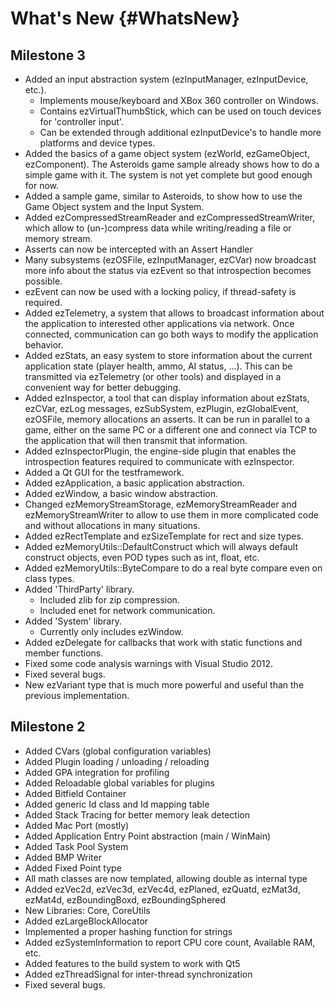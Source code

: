 What's New {#WhatsNew}
==========

Milestone 3
-----------
  
  * Added an input abstraction system (ezInputManager, ezInputDevice, etc.).
     * Implements mouse/keyboard and XBox 360 controller on Windows.
     * Contains ezVirtualThumbStick, which can be used on touch devices for 'controller input'.
     * Can be extended through additional ezInputDevice's to handle more platforms and device types.
  * Added the basics of a game object system (ezWorld, ezGameObject, ezComponent). The Asteroids game sample already shows how to do a simple game with it. The system is not yet complete but good enough for now.     
  * Added a sample game, similar to Asteroids, to show how to use the Game Object system and the Input System.
  * Added ezCompressedStreamReader and ezCompressedStreamWriter, which allow to (un-)compress data while writing/reading a file or memory stream.
  * Asserts can now be intercepted with an Assert Handler
  * Many subsystems (ezOSFile, ezInputManager, ezCVar) now broadcast more info about the status via ezEvent so that introspection becomes possible.
  * ezEvent can now be used with a locking policy, if thread-safety is required.
  * Added ezTelemetry, a system that allows to broadcast information about the application to interested other applications via network. Once connected, communication can go both ways to modify the application behavior.
  * Added ezStats, an easy system to store information about the current application state (player health, ammo, AI status, ...). This can be transmitted via ezTelemetry (or other tools) and displayed in a convenient way for better debugging.
  * Added ezInspector, a tool that can display information about ezStats, ezCVar, ezLog messages, ezSubSystem, ezPlugin, ezGlobalEvent, ezOSFile, memory allocations an asserts. It can be run in parallel to a game, either on the same PC or a different one and connect via TCP to the application that will then transmit that information.
  * Added ezInspectorPlugin, the engine-side plugin that enables the introspection features required to communicate with ezInspector.
  * Added a Qt GUI for the testframework.
  * Added ezApplication, a basic application abstraction.
  * Added ezWindow, a basic window abstraction.
  * Changed ezMemoryStreamStorage, ezMemoryStreamReader and ezMemoryStreamWriter to allow to use them in more complicated code and without allocations in many situations.
  * Added ezRectTemplate and ezSizeTemplate for rect and size types.
  * Added ezMemoryUtils::DefaultConstruct which will always default construct objects, even POD types such as int, float, etc.
  * Added ezMemoryUtils::ByteCompare to do a real byte compare even on class types.
  * Added 'ThirdParty' library.
    * Included zlib for zip compression.
    * Included enet for network communication.
  * Added 'System' library.
    * Currently only includes ezWindow.
  * Added ezDelegate for callbacks that work with static functions and member functions.
  * Fixed some code analysis warnings with Visual Studio 2012.
  * Fixed several bugs.
  * New ezVariant type that is much more powerful and useful than the previous implementation.
  

Milestone 2
-----------

  * Added CVars (global configuration variables)
  * Added Plugin loading / unloading / reloading
  * Added GPA integration for profiling
  * Added Reloadable global variables for plugins
  * Added Bitfield Container
  * Added generic Id class and Id mapping table
  * Added Stack Tracing for better memory leak detection
  * Added Mac Port (mostly)
  * Added Application Entry Point abstraction (main / WinMain)
  * Added Task Pool System
  * Added BMP Writer
  * Added Fixed Point type
  * All math classes are now templated, allowing double as internal type
  * Added ezVec2d, ezVec3d, ezVec4d, ezPlaned, ezQuatd, ezMat3d, ezMat4d, ezBoundingBoxd, ezBoundingSphered
  * New Libraries: Core, CoreUtils
  * Added ezLargeBlockAllocator
  * Implemented a proper hashing function for strings
  * Added ezSystemInformation to report CPU core count, Available RAM, etc.
  * Added features to the build system to work with Qt5
  * Added ezThreadSignal for inter-thread synchronization
  * Fixed several bugs.


